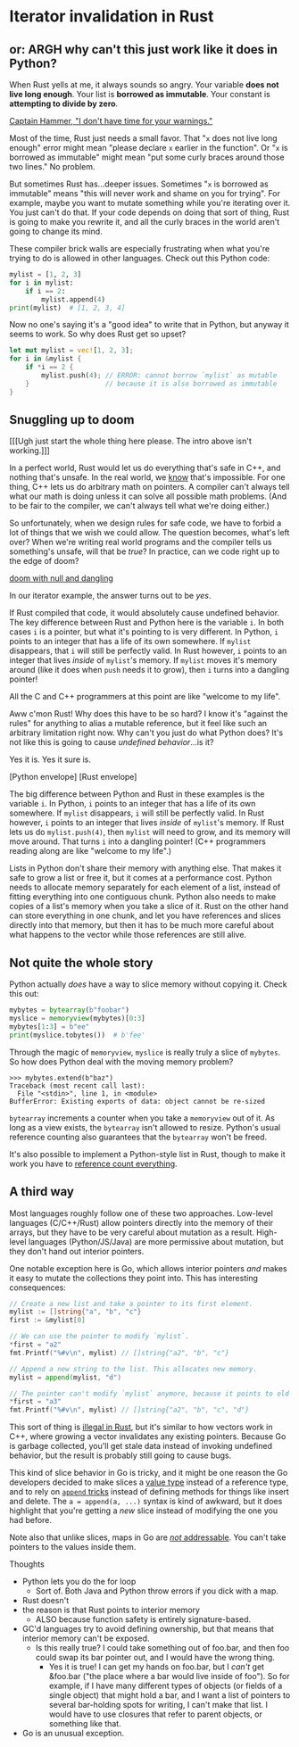 # Iterator invalidation in Rust

## or: ARGH why can't this just work like it does in Python?

When Rust yells at me, it always sounds so angry. Your variable **does not live
long enough**. Your list is **borrowed as immutable**. Your constant is
**attempting to divide by zero**.

[Captain Hammer, "I don't have time for your warnings."]()

Most of the time, Rust just needs a small favor. That "`x` does not live long
enough" error might mean "please declare `x` earlier in the function". Or "`x`
is borrowed as immutable" might mean "put some curly braces around those two
lines." No problem.

But sometimes Rust has...deeper issues. Sometimes "`x` is borrowed as
immutable" means "this will never work and shame on you for trying". For
example, maybe you want to mutate something while you're iterating over it. You
just can't do that. If your code depends on doing that sort of thing, Rust is
going to make you rewrite it, and all the curly braces in the world aren't
going to change its mind.

These compiler brick walls are especially frustrating when what you're trying
to do is allowed in other languages. Check out this Python code:

```python
mylist = [1, 2, 3]
for i in mylist:
    if i == 2:
        mylist.append(4)
print(mylist)  # [1, 2, 3, 4]
```

Now no one's saying it's a "good idea" to write that in Python, but anyway it
seems to work. So why does Rust get so upset?

```rust
let mut mylist = vec![1, 2, 3];
for i in &mylist {
    if *i == 2 {
        mylist.push(4); // ERROR: cannot borrow `mylist` as mutable
    }                   // because it is also borrowed as immutable
}
```

## Snuggling up to doom

[[[Ugh just start the whole thing here please. The intro above isn't
working.]]]

In a perfect world, Rust would let us do everything that's safe in C++, and
nothing that's unsafe. In the real world, we [know](halting_problem) that's
impossible. For one thing, C++ lets us do arbitrary math on pointers. A
compiler can't always tell what our math is doing unless it can solve all
possible math problems. (And to be fair to the compiler, we can't always tell
what we're doing either.)

So unfortunately, when we design rules for safe code, we have to forbid a lot
of things that we wish we could allow. The question becomes, what's left over?
When we're writing real world programs and the compiler tells us something's
unsafe, will that be *true*? In practice, can we code right up to the edge of
doom?

[doom with null and dangling]()

In our iterator example, the answer turns out to be *yes*.

If Rust compiled that code, it would absolutely cause undefined behavior. The
key difference between Rust and Python here is the variable `i`. In both cases
`i` is a pointer, but what it's pointing to is very different. In Python, `i`
points to an integer that has a life of its own somewhere. If `mylist`
disappears, that `i` will still be perfectly valid. In Rust however, `i` points
to an integer that lives *inside* of `mylist`'s memory. If `mylist` moves it's
memory around (like it does when `push` needs it to grow), then `i` turns into
a dangling pointer!

All the C and C++ programmers at this point are like "welcome to my life".





Aww c'mon Rust! Why does this have to be so hard? I know it's "against the
rules" for anything to alias a mutable reference, but it feel like such an
arbitrary limitation right now. Why can't you just do what Python does? It's
not like this is going to cause *undefined behavior*...is it?

Yes it is. Yes it sure is.

[Python envelope] [Rust envelope]

The big difference between Python and Rust in these examples is the variable
`i`. In Python, `i` points to an integer that has a life of its own somewhere.
If `mylist` disappears, `i` will still be perfectly valid. In Rust however, `i`
points to an integer that lives *inside* of `mylist`'s memory. If Rust lets us
do `mylist.push(4)`, then `mylist` will need to grow, and its memory will move
around. That turns `i` into a dangling pointer! (C++ programmers reading along
are like "welcome to my life".)

Lists in Python don't share their memory with anything else. That makes it safe
to grow a list or free it, but it comes at a performance cost. Python needs to
allocate memory separately for each element of a list, instead of fitting
everything into one contiguous chunk. Python also needs to make copies of a
list's memory when you take a slice of it. Rust on the other hand can store
everything in one chunk, and let you have references and slices directly into
that memory, but then it has to be much more careful about what happens to the
vector while those references are still alive.

## Not quite the whole story

Python actually *does* have a way to slice memory without copying it. Check
this out:

```python
mybytes = bytearray(b"foobar")
myslice = memoryview(mybytes)[0:3]
mybytes[1:3] = b"ee"
print(myslice.tobytes())  # b'fee'
```

Through the magic of `memoryview`, `myslice` is really truly a slice of
`mybytes`. So how does Python deal with the moving memory problem?

```
>>> mybytes.extend(b"baz")
Traceback (most recent call last):
  File "<stdin>", line 1, in <module>
BufferError: Existing exports of data: object cannot be re-sized
```

`bytearray` increments a counter when you take a `memoryview` out of it. As
long as a view exists, the `bytearray` isn't allowed to resize. Python's usual
reference counting also guarantees that the `bytearray` won't be freed.

It's also possible to implement a Python-style list in Rust, though to make it
work you have to [reference count everything](https://is.gd/tQs5Rd).

## A third way

Most languages roughly follow one of these two approaches. Low-level languages
(C/C++/Rust) allow pointers directly into the memory of their arrays, but they
have to be very careful about mutation as a result. High-level languages
(Python/JS/Java) are more permissive about mutation, but they don't hand out
interior pointers.

One notable exception here is Go, which allows interior pointers *and* makes it
easy to mutate the collections they point into. This has interesting
consequences:

```go
// Create a new list and take a pointer to its first element.
mylist := []string{"a", "b", "c"}
first := &mylist[0]

// We can use the pointer to modify `mylist`.
*first = "a2"
fmt.Printf("%#v\n", mylist) // []string{"a2", "b", "c"}

// Append a new string to the list. This allocates new memory.
mylist = append(mylist, "d")

// The pointer can't modify `mylist` anymore, because it points to old memory.
*first = "a3"
fmt.Printf("%#v\n", mylist) // []string{"a2", "b", "c", "d"}
```

This sort of thing is [illegal in Rust](https://is.gd/mMK1we), but it's similar
to how vectors work in C++, where growing a vector invalidates any existing
pointers. Because Go is garbage collected, you'll get stale data instead of
invoking undefined behavior, but the result is probably still going to cause
bugs.

This kind of slice behavior in Go is tricky, and it might be one reason the Go
developers decided to make slices a [value
type](https://blog.golang.org/slices#TOC_4.) instead of a reference type, and
to rely on [`append` tricks](https://github.com/golang/go/wiki/SliceTricks)
instead of defining methods for things like insert and delete. The `a =
append(a, ...)` syntax is kind of awkward, but it does highlight that you're
getting a *new* slice instead of modifying the one you had before.

Note also that unlike slices, maps in Go are [*not*
addressable](http://devs.cloudimmunity.com/gotchas-and-common-mistakes-in-go-golang/index.html#map_value_field_update).
You can't take pointers to the values inside them.


Thoughts

- Python lets you do the for loop
  - Sort of. Both Java and Python throw errors if you dick with a map.
- Rust doesn't
- the reason is that Rust points to interior memory
  - ALSO because function safety is entirely signature-based.
- GC'd languages try to avoid defining ownership, but that means that interior
  memory can't be exposed.
  - Is this really true? I could take something out of foo.bar, and then foo
    could swap its bar pointer out, and I would have the wrong thing.
    - Yes it is true! I can get my hands on foo.bar, but I *can't* get &foo.bar
      ("the place where a bar would live inside of foo"). So for example, if I
      have many different types of objects (or fields of a single object) that
      might hold a bar, and I want a list of pointers to several bar-holding
      spots for writing, I can't make that list. I would have to use closures
      that refer to parent objects, or something like that.
- Go is an unusual exception.
